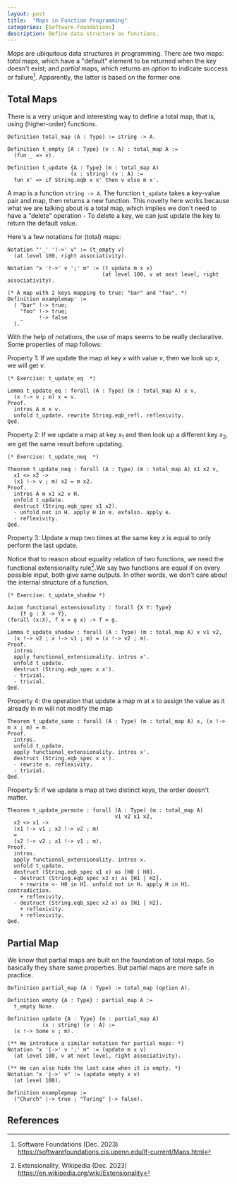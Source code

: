 ```yaml
---
layout: post
title:  "Maps in Function Programming"
categories: [Software-Foundations]
description: Define data structure as functions.
---
```


*Maps* are ubiquitous data structures in programming. There are two maps: *total* maps, which have a "default" element to be returned when the key doesn't exist; and *partial* maps, which returns an *option* to indicate success or failure[^0]. Apparently, the latter is based on the former one.

## Total Maps
There is a very unique and interesting way to define a total map, that is, using (higher-order) functions.

```coq
Definition total_map (A : Type) := string -> A.

Definition t_empty {A : Type} (v : A) : total_map A :=
  (fun _ => v).

Definition t_update {A : Type} (m : total_map A)
                    (x : string) (v : A) :=
  fun x' => if String.eqb x x' then v else m x'.
```

A map is a function `string -> A`. The function `t_update` takes a key-value pair and map, then returns a new function. This novelty here works because what we are talking about is a total map, which implies we don't need to have a "delete" operation - To delete a key, we can just update the key to return the default value.

Here's a few notations for (total) maps:

```coq
Notation "'_' '!->' v" := (t_empty v)
  (at level 100, right associativity).

Notation "x '!->' v ';' m" := (t_update m x v)
                              (at level 100, v at next level, right associativity).

(* A map with 2 keys mapping to true: "bar" and "foo". *) 
Definition examplemap' :=
  ( "bar" !-> true;
    "foo" !-> true;
    _     !-> false
  ).
```

With the help of notations, the use of maps seems to be really declarative. Some properties of map follows:

Property 1: If we update the map at key $x$ with value $v$, then we look up $x$, we will get $v$.

```coq
(* Exercise: t_update_eq  *)

Lemma t_update_eq : forall (A : Type) (m : total_map A) x v,
  (x !-> v ; m) x = v.
Proof.
  intros A m x v.
  unfold t_update. rewrite String.eqb_refl. reflexivity.
Qed.
```

Property 2: If we update a map at key $x_1$ and then look up a different key $x_2$, we get the same result before updating.

```coq
(* Exercise: t_update_neq  *)

Theorem t_update_neq : forall (A : Type) (m : total_map A) x1 x2 v,
  x1 <> x2 ->
  (x1 !-> v ; m) x2 = m x2.
Proof.
  intros A m x1 x2 v H.
  unfold t_update.
  destruct (String.eqb_spec x1 x2).
  - unfold not in H. apply H in e. exfalso. apply e.
  - reflexivity.
Qed.  
```

Property 3: Update a map two times at the same key $x$ is equal to only perform the last update.

Notice that to reason about equality relation of two functions, we need the functional extensionality rule[^1].We say two functions are equal if on every possible input, both give same outputs. In other words, we don't care about the internal structure of a function.

```coq
(* Exercise: t_update_shadow *)

Axiom functional_extensionality : forall {X Y: Type}
    {f g : X -> Y},
(forall (x:X), f x = g x) -> f = g.

Lemma t_update_shadow : forall (A : Type) (m : total_map A) x v1 v2,
  (x !-> v2 ; x !-> v1 ; m) = (x !-> v2 ; m).
Proof.
  intros.
  apply functional_extensionality. intros x'.
  unfold t_update.
  destruct (String.eqb_spec x x').
  - trivial.
  - trivial.
Qed.  
```

Property 4: the operation that update a map m at x to assign the value as it already in m will not modify the map 

```coq
Theorem t_update_same : forall (A : Type) (m : total_map A) x, (x !-> m x ; m) = m.
Proof.
  intros.
  unfold t_update.
  apply functional_extensionality. intros x'.
  destruct (String.eqb_spec x x').
  - rewrite e. reflexivity.
  - trivial.
Qed. 
```

Property 5: if we update a map at two distinct keys, the order doesn't matter.

```coq
Theorem t_update_permute : forall (A : Type) (m : total_map A)
                                  v1 v2 x1 x2,
  x2 <> x1 ->
  (x1 !-> v1 ; x2 !-> v2 ; m)
  =
  (x2 !-> v2 ; x1 !-> v1 ; m).
Proof.
  intros.
  apply functional_extensionality. intros x.
  unfold t_update.
  destruct (String.eqb_spec x1 x) as [H0 | H0].
  - destruct (String.eqb_spec x2 x) as [H1 | H2].
    + rewrite <- H0 in H1. unfold not in H. apply H in H1. contradiction.
    + reflexivity.
  - destruct (String.eqb_spec x2 x) as [H1 | H2].
    + reflexivity.
    + reflexivity.
Qed.
```

## Partial Map

We know that partial maps are built on the foundation of total maps. So basically they share same properties. But partial maps are more safe in practice.

```coq
Definition partial_map (A : Type) := total_map (option A).

Definition empty {A : Type} : partial_map A :=
  t_empty None.

Definition update {A : Type} (m : partial_map A)
           (x : string) (v : A) :=
  (x !-> Some v ; m).

(** We introduce a similar notation for partial maps: *)
Notation "x '|->' v ';' m" := (update m x v)
  (at level 100, v at next level, right associativity).

(** We can also hide the last case when it is empty. *)
Notation "x '|->' v" := (update empty x v)
  (at level 100).

Definition examplepmap :=
  ("Church" |-> true ; "Turing" |-> false).
```

## References

[^0]: Software Foundations (Dec. 2023) https://softwarefoundations.cis.upenn.edu/lf-current/Maps.html
[^1]: Extensionality, Wikipedia (Dec. 2023) https://en.wikipedia.org/wiki/Extensionality